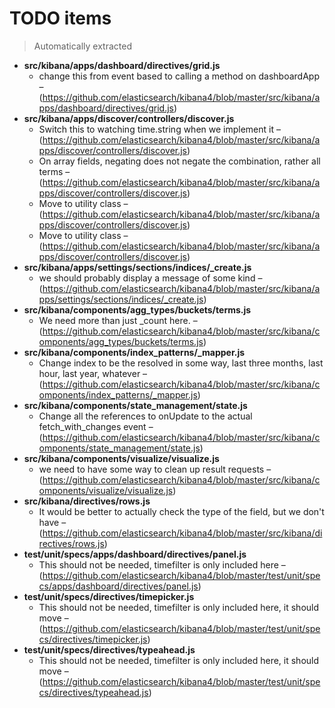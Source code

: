 # TODO items
> Automatically extracted

 - **src/kibana/apps/dashboard/directives/grid.js**
   - change this from event based to calling a method on dashboardApp – (https://github.com/elasticsearch/kibana4/blob/master/src/kibana/apps/dashboard/directives/grid.js)
 - **src/kibana/apps/discover/controllers/discover.js**
   - Switch this to watching time.string when we implement it – (https://github.com/elasticsearch/kibana4/blob/master/src/kibana/apps/discover/controllers/discover.js)
   - On array fields, negating does not negate the combination, rather all terms – (https://github.com/elasticsearch/kibana4/blob/master/src/kibana/apps/discover/controllers/discover.js)
   - Move to utility class – (https://github.com/elasticsearch/kibana4/blob/master/src/kibana/apps/discover/controllers/discover.js)
   - Move to utility class – (https://github.com/elasticsearch/kibana4/blob/master/src/kibana/apps/discover/controllers/discover.js)
 - **src/kibana/apps/settings/sections/indices/_create.js**
   - we should probably display a message of some kind – (https://github.com/elasticsearch/kibana4/blob/master/src/kibana/apps/settings/sections/indices/_create.js)
 - **src/kibana/components/agg_types/buckets/terms.js**
   - We need more than just _count here. – (https://github.com/elasticsearch/kibana4/blob/master/src/kibana/components/agg_types/buckets/terms.js)
 - **src/kibana/components/index_patterns/_mapper.js**
   - Change index to be the resolved in some way, last three months, last hour, last year, whatever – (https://github.com/elasticsearch/kibana4/blob/master/src/kibana/components/index_patterns/_mapper.js)
 - **src/kibana/components/state_management/state.js**
   - Change all the references to onUpdate to the actual fetch_with_changes event – (https://github.com/elasticsearch/kibana4/blob/master/src/kibana/components/state_management/state.js)
 - **src/kibana/components/visualize/visualize.js**
   - we need to have some way to clean up result requests – (https://github.com/elasticsearch/kibana4/blob/master/src/kibana/components/visualize/visualize.js)
 - **src/kibana/directives/rows.js**
   - It would be better to actually check the type of the field, but we don't have – (https://github.com/elasticsearch/kibana4/blob/master/src/kibana/directives/rows.js)
 - **test/unit/specs/apps/dashboard/directives/panel.js**
   - This should not be needed, timefilter is only included here – (https://github.com/elasticsearch/kibana4/blob/master/test/unit/specs/apps/dashboard/directives/panel.js)
 - **test/unit/specs/directives/timepicker.js**
   - This should not be needed, timefilter is only included here, it should move – (https://github.com/elasticsearch/kibana4/blob/master/test/unit/specs/directives/timepicker.js)
 - **test/unit/specs/directives/typeahead.js**
   - This should not be needed, timefilter is only included here, it should move – (https://github.com/elasticsearch/kibana4/blob/master/test/unit/specs/directives/typeahead.js)